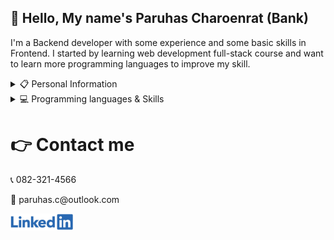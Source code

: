 ## 👋 Hello, My name's Paruhas Charoenrat (Bank)

I'm a Backend developer with some experience and some basic skills in Frontend. I started by learning web development full-stack course and want to learn more programming languages to improve my skill.

<details>
  <summary>📋 Personal Information</summary>
  <br>
  <p>Name: Paruhas Charoenrat<p>
  <p>Location: Pathum Thani, Thailand.<p>
  <p>Languages:</p>
  <ul>
    <li>Thai (Native)</li>
    <li>English (Intermediate)</li>
    <li>Japanese (Beginner)</li>
  </ul>
</details>

<details>
  <summary>💻 Programming languages & Skills</summary>
  <br>
  <ul>
    <li>HTML</li>
    <li>CSS (Tailwinds - basic)</li>
    <li>JavaScript</li>
    <li>TypeScript (basic)</li>
    <li>PHP (basic)</li>
    <li>C# (basic)</li>
    <li>TypeScript (basic)</li>
    <li>TypeScript (basic)</li>
    <li>TypeScript (basic)</li>
    <br>
    <li>Front-end Stack</li>
    <ul>
      <li>Reactjs (Basic)</li>
      <li>Vite (Basic)</li>
      <li>Nextjs (Basic)</li>
      <li>Tailwind css (Basic)</li>
    </ul>
    <br>
    <li>Back-end Stack</li>
    <ul>
      <li>Nodejs</li>
      <li>Expressjs</li>
      <li>Sequelize</li>
      <li>Koajs (Basic)</li>
    </ul>
    <br>
    <li>Database Stack</li>
    <ul>
      <li>MySQL</li>
      <li>MongoDB</li>
      <li>Redis (Basic)</li>
    </ul>
    <br>
    <li>Other Stack</li>
    <ul>
      <li>Ubuntu, Linux, Nginx, Pm2</li>
      <li>Digital Ocean (create cloud server for deploy and running project)</li>
      <li>Cloundflare (manage record for redirect IP to Domain name)</li>
    </ul>
    <br>
  </ul>
</details>

# 👉 Contact me

<p>📞 082-321-4566</p>
<p>📧 paruhas.c@outlook.com</p>

<a href="https://www.linkedin.com/in/paruhas-charoenrat-5a24181a3">
  <img src="https://github.com/Paruhas/Paruhas/blob/main/Img/Linkedin-logo.png?raw=true" alt="LinkedIn_Profile" width="100" heigth="25"/>
</a>

<!--
**Paruhas/Paruhas** is a ✨ _special_ ✨ repository because its `README.md` (this file) appears on your GitHub profile.

Here are some ideas to get you started:

- 🔭 I’m currently working on ...
- 🌱 I’m currently learning ...
- 👯 I’m looking to collaborate on ...
- 🤔 I’m looking for help with ...
- 💬 Ask me about ...
- 📫 How to reach me: ...
- 😄 Pronouns: ...
- ⚡ Fun fact: ...
-->
